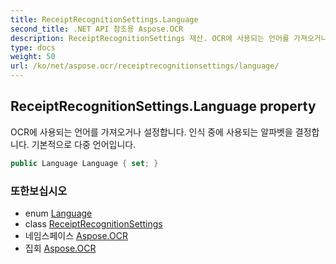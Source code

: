 ```yaml
---
title: ReceiptRecognitionSettings.Language
second_title: .NET API 참조용 Aspose.OCR
description: ReceiptRecognitionSettings 재산. OCR에 사용되는 언어를 가져오거나 설정합니다.  인식 중에 사용되는 알파벳을 결정합니다. 기본적으로 다중 언어입니다.
type: docs
weight: 50
url: /ko/net/aspose.ocr/receiptrecognitionsettings/language/
---
```

## ReceiptRecognitionSettings.Language property

OCR에 사용되는 언어를 가져오거나 설정합니다.  인식 중에 사용되는 알파벳을 결정합니다. 기본적으로 다중 언어입니다.

```csharp
public Language Language { set; }
```

### 또한보십시오

* enum [Language](../../language/)
* class [ReceiptRecognitionSettings](../)
* 네임스페이스 [Aspose.OCR](../../receiptrecognitionsettings/)
* 집회 [Aspose.OCR](../../../)


